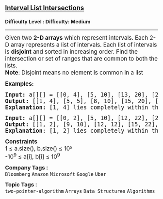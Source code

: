 <h2><a href="https://www.geeksforgeeks.org/problems/interval-list-intersections/1?page=9&company=Google&sortBy=submissions">Interval List Intersections</a></h2><h3>Difficulty Level : Difficulty: Medium</h3><hr><div class="problems_problem_content__Xm_eO"><p><span style="font-size: 14pt;">Given two <strong><strong>2-D arrays</strong></strong> which represent intervals. Each 2-D array represents a list of intervals. Each list of intervals is <strong><strong>disjoint</strong></strong> and sorted in increasing order. Find the intersection or set of ranges that are common to both the lists.<br><strong><strong>Note</strong></strong>: Disjoint means no element is common in a list</span></p>
<p><span style="font-size: 14pt;"><strong>Examples:</strong></span></p>
<pre><strong style="font-size: 14pt;">Input:</strong><span style="font-size: 14pt;"> a[][] = [[0, 4], [5, 10], [13, 20], [24, 25]], b[][] = [[1, 5], [8, 12], [15, 24], [25, 26]] 
</span><strong style="font-size: 14pt;">Output:</strong><span style="font-size: 14pt;"> </span><span style="font-size: 18.6667px;">[[1, 4], [5, 5], [8, 10], [15, 20], [24, 24], [25, 25]]
</span><strong style="font-size: 14pt;">Explanation:</strong><span style="font-size: 14pt;"> </span><span style="font-size: 18.6667px;">[1, 4] lies completely within the range [0, 4] and [1, 5]. Hence, [1, 4] is the desired intersection. Similarly, [24, 24] lies completely within two intervals [24, 25] and [15, 24]</span></pre>
<pre><strong style="font-size: 14pt;">Input: </strong><span style="font-size: 18.6667px;">a[][] = [[0, 2], [5, 10], [12, 22], [24, 25]], b[][] = [[1, 4], [9, 12], [15, 24], [25, 26]]
</span><strong style="font-size: 14pt;">Output: </strong><span style="font-size: 18.6667px;">[[1, 2], [9, 10], [12, 12], [15, 22], [24, 24], [25, 25]]</span>
<strong style="font-size: 14pt;">Explanation</strong><span style="font-size: 14pt;">: </span><span style="font-size: 18.6667px;">[1, 2] lies completely within the range [0, 2] and [1, 4]. Hence, [1, 2] is the desired intersection. Similarly, [12, 12] lies completely within two intervals [12, 22] and [9, 12]<br></span></pre>
<p><strong style="font-size: 18.6667px;">Constraints<br></strong><span style="font-size: 18.6667px;">1 ≤ a.size(), b.size() ≤ 10</span><sup>5<br></sup><span style="font-size: 18.6667px;">-10<sup>9</sup> ≤ a[i], b[i] ≤ 10<sup>9</sup></span></p></div><p><span style=font-size:18px><strong>Company Tags : </strong><br><code>Bloomberg</code>&nbsp;<code>Amazon</code>&nbsp;<code>Microsoft</code>&nbsp;<code>Google</code>&nbsp;<code>Uber</code>&nbsp;<br><p><span style=font-size:18px><strong>Topic Tags : </strong><br><code>two-pointer-algorithm</code>&nbsp;<code>Arrays</code>&nbsp;<code>Data Structures</code>&nbsp;<code>Algorithms</code>&nbsp;